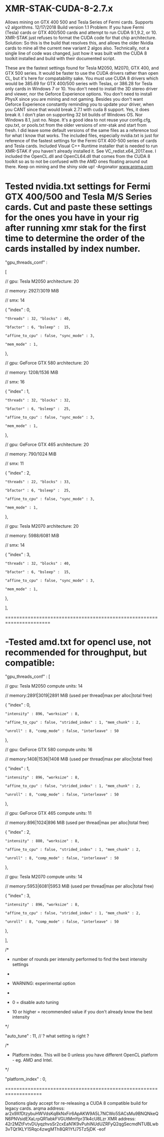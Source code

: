 # XMR-STAK-CUDA-8-2.7.x
Allows mining on GTX 400 500 and Tesla Series of Fermi cards. Supports v2 algorithms.
12/17/2018 Build version 1.1
Problem:
 If you have Fermi (Tesla) cards or GTX 400/500 cards and attempt to run CUDA 9.1,9.2, or 10. XMR-STAK just refuses to format the CUDA code for that chip architecture.
Solution: 
So this is the build that resolves this, and allows the older Nvidia cards to mine all the current new variant 2 algos also.
Technically, not a single line of code was changed, just how it was built with the CUDA 8 toolkit installed and build with their documented script.

 These are the fastest settings found for Tesla M2050, M2070, GTX 400, and GTX 500 series.
 It would be faster to use the CUDA drivers rather than open CL, but it's here for compatability sake.
 You must use CUDA 8 drivers which would be 385.69 for GTX 400/500 series with Teslas,
 or 386.28 for Tesla only cards in Windows 7 or 10.
 You don't need to install the 3D stereo driver and viewer, nor the Geforce Experience options.
 You don't need to install PhysX since you are mining and not gaming.
 Besides you don't want Geforce Experience constantly reminding you to update your driver,
 when you CANT since that would break 2.7.1 with cuda 8 support. Yes, it does break it. 
 I don't plan on supporting 32 bit builds of Windows OS. Nor Windows 8.1, just no. Nope.
 It's a good idea to not reuse your config.cfg, cpu.txt, or pools.txt from the older versions of xmr-stak and start from fresh.
 I did leave some default versions of the same files as a reference tool for what I know that works.
 The included files, especially nvidia.txt is just for reference of the fastest settings for the Fermi GTX 400-500 series of cards and Tesla cards.
 Included Visual C++ Runtime installer that is needed to run XMR-STAK if you haven't already installed it. See VC_redist.x64_2017.exe. 
 I included the OpenCL.dll and OpenCL64.dll that comes from the CUDA 8 toolkit so as to not be confused with the AMD ones floating around out there.
 Keep on mining and the shiny side up!
 -Argonator www.arqma.com 

Tested nvidia.txt settings for Fermi GTX 400/500 and Tesla M/S Series cards.
Cut and paste these settings for the ones you have in your rig after running xmr stak for the first time to determine the order of the cards installed by index number.
===========================================================================
"gpu_threads_conf" :

[

  // gpu: Tesla M2050 architecture: 20

  //      memory: 2927/3019 MiB

  //      smx: 14

  { "index" : 0,

    "threads" : 32, "blocks" : 40,

    "bfactor" : 6, "bsleep" :  15,

    "affine_to_cpu" : false, "sync_mode" : 3,

    "mem_mode" : 1,

  },

  // gpu: GeForce GTX 580 architecture: 20

  //      memory: 1208/1536 MiB

  //      smx: 16

  { "index" : 1,

    "threads" : 32, "blocks" : 32,

    "bfactor" : 6, "bsleep" :  25,

    "affine_to_cpu" : false, "sync_mode" : 3,

    "mem_mode" : 1,

  },

  // gpu: GeForce GTX 465 architecture: 20

  //      memory: 790/1024 MiB

  //      smx: 11

  { "index" : 2,

    "threads" : 22, "blocks" : 33,

    "bfactor" : 6, "bsleep" :  25,

    "affine_to_cpu" : false, "sync_mode" : 3,

    "mem_mode" : 1,

  },

  // gpu: Tesla M2070 architecture: 20

  //      memory: 5988/6081 MiB

  //      smx: 14

  { "index" : 3,

    "threads" : 32, "blocks" : 40,

    "bfactor" : 6, "bsleep" :  15,

    "affine_to_cpu" : false, "sync_mode" : 3,

    "mem_mode" : 1,

  },



],

======================================================================


-Tested amd.txt for opencl use, not recommended for throughput, but compatible:
============================================================================
"gpu_threads_conf" : [

  // gpu: Tesla M2050  compute units: 14

  // memory:2891|3019|2891 MiB (used per thread|max per alloc|total free)

  { "index" : 0,

    "intensity" : 896, "worksize" : 8,

    "affine_to_cpu" : false, "strided_index" : 1, "mem_chunk" : 2,

    "unroll" : 8, "comp_mode" : false, "interleave" : 50

  },

  // gpu: GeForce GTX 580  compute units: 16

  // memory:1408|1536|1408 MiB (used per thread|max per alloc|total free)

  { "index" : 1,

    "intensity" : 896, "worksize" : 8,

    "affine_to_cpu" : false, "strided_index" : 1, "mem_chunk" : 2,

    "unroll" : 8, "comp_mode" : false, "interleave" : 50

  },

  // gpu: GeForce GTX 465  compute units: 11

  // memory:896|1024|896 MiB (used per thread|max per alloc|total free)

  { "index" : 2,

    "intensity" : 880, "worksize" : 8,

    "affine_to_cpu" : false, "strided_index" : 1, "mem_chunk" : 2,

    "unroll" : 8, "comp_mode" : false, "interleave" : 50

  },

  // gpu: Tesla M2070  compute units: 14

  // memory:5953|6081|5953 MiB (used per thread|max per alloc|total free)

  { "index" : 3,

    "intensity" : 896, "worksize" : 8,

    "affine_to_cpu" : false, "strided_index" : 1, "mem_chunk" : 2,

    "unroll" : 8, "comp_mode" : false, "interleave" : 50

  },



],



/*

 * number of rounds per intensity performed to find the best intensity settings

 *

 * WARNING: experimental option

 *

 * 0 = disable auto tuning

 * 10 or higher = recommended value if you don't already know the best intensity

 */

"auto_tune" : 11,
// ? what setting is right ?


/*

 * Platform index. This will be 0 unless you have different OpenCL platform - eg. AMD and Intel.

 */

"platform_index" : 0,


===================================================================

Donations glady accept for re-releasing a CUDA 8 compatible build for legacy cards.
arqma address: ar2x9XfDtzybuHWVdsKq8kNxFir6ApAKW9A5L7NCWo5SACsMu9BNQNkeQN6PNVsidEXaLrpQR1abkFVGUtMmYpr31k4cU8Lzr
XMR address: 42r2MZtFvtvDUyqzhvsSr2cxEaN1K9vPuhiNUdUZRFyQ2qgSecmdNTUBLwb3vTQt1KLY15Rqc4zwgMTh8QR1YfJ75Tz5jDK
-eof
